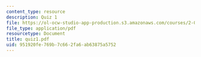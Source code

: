 ```yaml
---
content_type: resource
description: Quiz 1
file: https://ol-ocw-studio-app-production.s3.amazonaws.com/courses/2-003j-dynamics-and-vibration-13-013j-fall-2002/951920fe769b7c662fa6ab63875a5752_quiz1.pdf
file_type: application/pdf
resourcetype: Document
title: quiz1.pdf
uid: 951920fe-769b-7c66-2fa6-ab63875a5752
---
```

